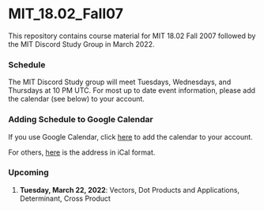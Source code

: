 # MIT_18.02_Fall07

This repository contains course material for MIT 18.02 Fall 2007 followed by the MIT Discord Study Group in March 2022.

### Schedule

The MIT Discord Study group will meet Tuesdays, Wednesdays, and Thursdays at 10 PM UTC. For most up to date event information, please add the calendar (see below) to your account.

### Adding Schedule to Google Calendar

If you use Google Calendar, click [here](https://calendar.google.com/calendar/embed?src=iojq8jmjfrhilar018b52q12fk%40group.calendar.google.com&ctz=America%2FDetroit) to add the calendar to your account. 

For others, [here](https://calendar.google.com/calendar/ical/iojq8jmjfrhilar018b52q12fk%40group.calendar.google.com/public/basic.ics) is the address in iCal format.

### Upcoming

1. __Tuesday, March 22, 2022__: Vectors, Dot Products and Applications, Determinant, Cross Product 

 
